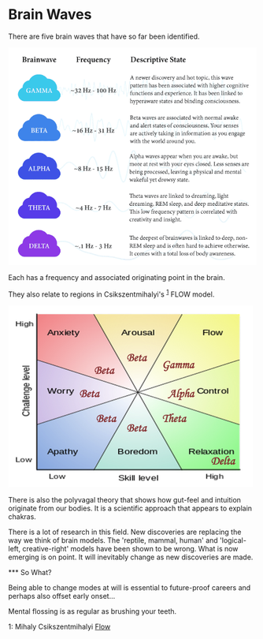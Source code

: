 # Brain Waves

There are five brain waves that have so far been identified.

![alt text](./assets/brainwaves.png "Brain Waves")

Each has a frequency and associated originating point in the brain.

They also relate to regions in Csikszentmihalyi's <sup>[1](#myfootnote1)</sup> FLOW model.

![alt text](./assets/flow-waves.png "Flow Waves")


There is also the polyvagal theory that shows how gut-feel and intuition originate from our bodies. It is a scientific approach that appears to explain chakras.

There is a lot of research in this field. New discoveries are replacing the way we think of brain models. The 'reptile, mammal, human' and 'logical-left, creative-right' models have been shown to be wrong. What is now emerging is on point. It will inevitably change as new discoveries are made.

*** So What?

Being able to change modes at will is essential to future-proof careers and perhaps also offset early onset...

Mental flossing is as regular as brushing your teeth.

<a name="myfootnote1">1</a>: Mihaly Csikszentmihalyi <a href="https://en.wikipedia.org/wiki/Mihaly_Csikszentmihalyi" target="_blank">Flow</a>
